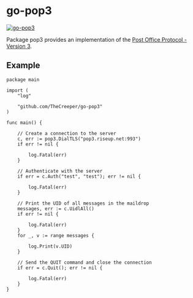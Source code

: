 go-pop3
=====================

[![go-pop3](https://godoc.org/github.com/TheCreeper/go-pop3?status.png)](http://godoc.org/github.com/TheCreeper/go-pop3)

Package pop3 provides an implementation of the [Post Office Protocol - Version 3](https://www.ietf.org/rfc/rfc1939.txt).

## Example

```
package main

import (
	"log"

	"github.com/TheCreeper/go-pop3"
)

func main() {

	// Create a connection to the server
	c, err := pop3.DialTLS("pop3.riseup.net:993")
	if err != nil {

		log.Fatal(err)
	}

	// Authenticate with the server
	if err = c.Auth("test", "test"); err != nil {

		log.Fatal(err)
	}

	// Print the UID of all messages in the maildrop
	messages, err := c.UidlAll()
	if err != nil {

		log.Fatal(err)
	}
	for _, v := range messages {

		log.Print(v.UID)
	}

	// Send the QUIT command and close the connection
	if err = c.Quit(); err != nil {

		log.Fatal(err)
	}
}
```